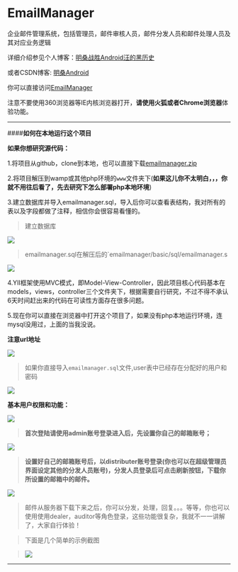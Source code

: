 # EmailManager
企业邮件管理系统，包括管理员，邮件审核人员，邮件分发人员和邮件处理人员及其对应业务逻辑

详细介绍参见个人博客：[明桑战胜Android汪的黑历史](http://www.jycoder.com)

或者CSDN博客: [明桑Android](http://blog.csdn.net/qwm8777411)
        
你可以直接访问[EmailManager](http://123.56.46.9/basic/web/index.php?r=site/login)

注意不要使用360浏览器等IE内核浏览器打开，**请使用火狐或者Chrome浏览器**体验功能。

----------

####**如何在本地运行这个项目**


**如果你想研究源代码：**

1.将项目从github，clone到本地，也可以直接下载[emailmanager.zip](http://pan.baidu.com/s/1pJrBCXt)

2.将项目解压到wamp或其他php环境的`www`文件夹下(**如果这儿你不太明白，，，你就不用往后看了，先去研究下怎么部署php本地环境**)

3.建立数据库并导入emailmanager.sql，导入后你可以查看表结构，我对所有的表以及字段都做了注释，相信你会很容易看懂的。

>建立数据库


![](http://i.imgur.com/7U6NKU3.png)

>emailmanager.sql在解压后的`emailmanager/basic/sql/emailmanager.s

![](http://i.imgur.com/CmON6T3.png)

4.YII框架使用MVC模式，即Model-View-Controller，因此项目核心代码基本在models，views，controller三个文件夹下，根据需要自行研究，不过不得不承认6天时间赶出来的代码在可读性方面存在很多问题。

5.现在你可以直接在浏览器中打开这个项目了，如果没有php本地运行环境，连mysql没用过，上面的当我没说。

**注意url地址**

![](http://i.imgur.com/zZBc5Uw.png)




>如果你直接导入`emailmanager.sql`文件,user表中已经存在分配好的用户和密码

![](http://i.imgur.com/ClGCpIy.png)

**基本用户权限和功能：**

![](http://i.imgur.com/sKc474f.png)

>**首次登陆请使用admin账号登录进入后，先设置你自己的邮箱账号；**

![](http://i.imgur.com/3JcpBoL.png)

>**设置好自己的邮箱账号后，以distributer账号登录(你也可以在超级管理员界面设定其他的分发人员账号)，分发人员登录后可点击刷新按钮，下载你所设置的邮箱中的邮件。**

![](http://i.imgur.com/GehzSjd.png)

>邮件从服务器下载下来之后，你可以分发，处理，回复。。。等等，你也可以使用使用dealer，auditor等角色登录，这些功能很复杂，我就不一一讲解了，大家自行体验！

>下面是几个简单的示例截图


>![](http://i.imgur.com/zDPVMCx.gif)


----------


